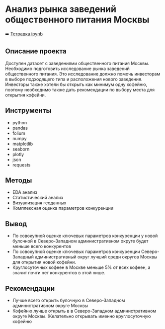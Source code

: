 # Анализ рынка заведений общественного питания Москвы

➡️ [Тетрадка ipynb](https://github.com/mechfil/yandex_practicum/blob/main/Catering%20in%20Moscow/Analysis%20of%20the%20public%20catering%20market%20in%20Moscow.ipynb)

## Описание проекта

Доступен датасет с заведениями общественного питания Москвы. Необходимо подготовить исследование рынка заведений общественного питания. Это исследование должно помочь инвесторам в выборе подходящего типа и расположения нового заведения. Инвесторы также хотели бы открыть как минимум одну кофейню, поэтому необходимо также дать рекомендации по выбору места для открытия кофейни.


## Инструменты

- python
- pandas
- folium
- numpy
- matplotlib
- seaborn
- plotly
- json
- requests

## Методы
- EDA анализ
- Статистический анализ
- Визуализация геоданных
- Комплексная оценка параметров конкуренции


## Вывод
- По совокупной оценке ключевых параметров конкуренции у новой булочной в Северо-Западном административном округе будет меньше всего конкурентов
- По совокупной оценке ключевых параметров конкуренции Северо-Западный административный округ лучший среди округов Москвы для открытия новой кофейни.
- Круглосуточных кофеен в Москве меньше 5% от всех кофеен, а значит почти нет конкурентов в этой нише. 

## Рекомендации
- Лучше всего открыть булочную в Северо-Западном административном округе Москвы
- Кофейню лучше открыть в в Северо-Западном административном округе Москвы. Желательно открывать именно круглосуточную кофейню

